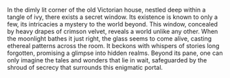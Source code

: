 In the dimly lit corner of the old Victorian house, nestled deep within a tangle of ivy, there exists a secret window. Its existence is known to only a few, its intricacies a mystery to the world beyond. This window, concealed by heavy drapes of crimson velvet, reveals a world unlike any other. When the moonlight bathes it just right, the glass seems to come alive, casting ethereal patterns across the room. It beckons with whispers of stories long forgotten, promising a glimpse into hidden realms. Beyond its pane, one can only imagine the tales and wonders that lie in wait, safeguarded by the shroud of secrecy that surrounds this enigmatic portal.
